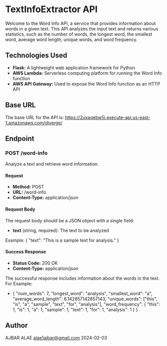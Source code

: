 # TextInfoExtractor API

Welcome to the Word Info API, a service that provides information about words in a given text. This API analyzes the input text and returns various statistics, such as the number of words, the longest word, the smallest word, average word length, unique words, and word frequency.

## Technologies Used

- **Flask:** A lightweight web application framework for Python
- **AWS Lambda:** Serverless computing platform for running the Word Info function
- **AWS API Gateway:** Used to expose the Word Info function as an HTTP API

## Base URL
The base URL for the API is:
https://2uxaqebw5j.execute-api.us-east-1.amazonaws.com/diverge/

## Endpoint
### POST /word-info ###
Analyze a text and retrieve word information.

#### Request ####
- **Method:** POST
- **URL:** /word-info
- **Content-Type:** application/json

#### Request Body ####
The request body should be a JSON object with a single field:
- **text** (string, required): The text to be analyzed
  
Example:
{
  "text": "This is a sample text for analysis."
}

#### Success Response ####
- **Status Code:** 200 OK
- **Content-Type:** application/json

The successful response includes information about the words in the text. For Example:

- {
  "num_words": 7,
  "longest_word": "analysis",
  "smallest_word": "a",
  "average_word_length": 6.142857142857143,
  "unique_words": ["this", "is", "a", "sample", "text", "for", "analysis"],
  "word_frequency": {
    "this": 1,
    "is": 1,
    "a": 1,
    "sample": 1,
    "text": 1,
    "for": 1,
    "analysis": 1
  }
}




## Author
AJBAR ALAE
alae1ajbar@gmail.com
2024-02-03
